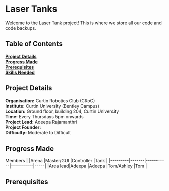 # Laser Tanks
Welcome to the Laser Tank project!
This is where we store all our code and code backups.

## Table of Contents
 **[Project Details](#project-details)**<br>
 **[Progress Made](#progress-made)**<br>
 **[Prerequisites](#prerequisites)**<br>
 **[Skills Needed](#skills-needed)**<br>

## Project Details

**Organisation:** Curtin Robotics Club (CRoC)<br>
**Institute:** Curtin University (Bentley Campus)<br>
**Location:** Ground floor, building  204, Curtin University<br>
**Time:** Every Thursdays 5pm onwards <br>
**Project Lead:** Adeepa Rajamanthri<br>
**Project Founder:** <br>
**Difficulty:** Moderate to Difficult<br>

## Progress Made
Members
|         |Arena  |Master/GUI |Controller |Tank |
|---------|-------|-----------|-----------|-----|
|Area lead|Adeepa |Adeepa     |Tom/Ashley |Tom  |

## Prerequisites

